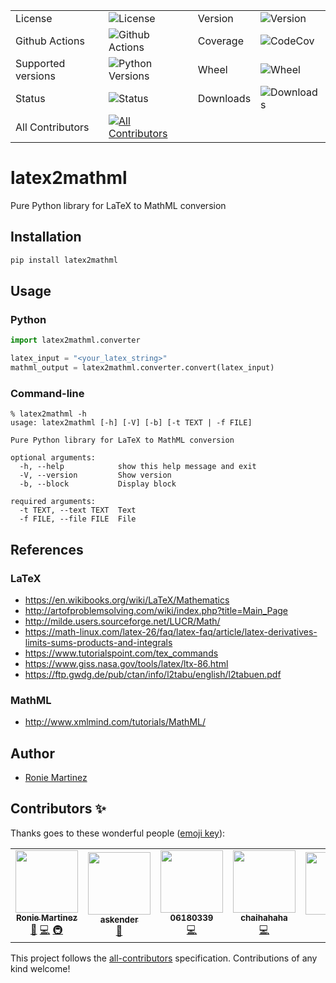 <table>
    <tr>
        <td>License</td>
        <td><img src='https://img.shields.io/pypi/l/latex2mathml.svg?style=for-the-badge' alt="License"></td>
        <td>Version</td>
        <td><img src='https://img.shields.io/pypi/v/latex2mathml.svg?logo=pypi&style=for-the-badge' alt="Version"></td>
    </tr>
    <tr>
        <td>Github Actions</td>
        <td><img src='https://img.shields.io/github/workflow/status/roniemartinez/latex2mathml/Python?label=actions&logo=github%20actions&style=for-the-badge' alt="Github Actions"></td>
        <td>Coverage</td>
        <td><img src='https://img.shields.io/codecov/c/github/roniemartinez/latex2mathml/branch?label=codecov&logo=codecov&style=for-the-badge' alt="CodeCov"></td>
    </tr>
    <tr>
        <td>Supported versions</td>
        <td><img src='https://img.shields.io/pypi/pyversions/latex2mathml.svg?logo=python&style=for-the-badge' alt="Python Versions"></td>
        <td>Wheel</td>
        <td><img src='https://img.shields.io/pypi/wheel/latex2mathml.svg?style=for-the-badge' alt="Wheel"></td>
    </tr>
    <tr>
        <td>Status</td>
        <td><img src='https://img.shields.io/pypi/status/latex2mathml.svg?style=for-the-badge' alt="Status"></td>
        <td>Downloads</td>
        <td><img src='https://img.shields.io/pypi/dm/latex2mathml.svg?style=for-the-badge' alt="Downloads"></td>
    </tr>
    <tr>
        <td>All Contributors</td>
        <td><a href="#contributors-"><img src='https://img.shields.io/badge/all_contributors-1-orange.svg?style=for-the-badge' alt="All Contributors"></a></td>
    </tr>
</table>

# latex2mathml

Pure Python library for LaTeX to MathML conversion

## Installation

```bash
pip install latex2mathml
```

## Usage

### Python

```python
import latex2mathml.converter

latex_input = "<your_latex_string>"
mathml_output = latex2mathml.converter.convert(latex_input)
```

### Command-line

```shell
% latex2mathml -h
usage: latex2mathml [-h] [-V] [-b] [-t TEXT | -f FILE]

Pure Python library for LaTeX to MathML conversion

optional arguments:
  -h, --help            show this help message and exit
  -V, --version         Show version
  -b, --block           Display block

required arguments:
  -t TEXT, --text TEXT  Text
  -f FILE, --file FILE  File
```

## References
### LaTeX

- https://en.wikibooks.org/wiki/LaTeX/Mathematics
- http://artofproblemsolving.com/wiki/index.php?title=Main_Page
- http://milde.users.sourceforge.net/LUCR/Math/
- https://math-linux.com/latex-26/faq/latex-faq/article/latex-derivatives-limits-sums-products-and-integrals
- https://www.tutorialspoint.com/tex_commands
- https://www.giss.nasa.gov/tools/latex/ltx-86.html
- https://ftp.gwdg.de/pub/ctan/info/l2tabu/english/l2tabuen.pdf

### MathML

- http://www.xmlmind.com/tutorials/MathML/


## Author

- [Ronie Martinez](mailto:ronmarti18@gmail.com)

## Contributors ✨

Thanks goes to these wonderful people ([emoji key](https://allcontributors.org/docs/en/emoji-key)):

<!-- ALL-CONTRIBUTORS-LIST:START - Do not remove or modify this section -->
<!-- prettier-ignore-start -->
<!-- markdownlint-disable -->
<table>
  <tr>
    <td align="center"><a href="https://ron.sh"><img src="https://avatars.githubusercontent.com/u/2573537?v=4?s=100" width="100px;" alt=""/><br /><sub><b>Ronie Martinez</b></sub></a><br /><a href="#maintenance-roniemartinez" title="Maintenance">🚧</a> <a href="https://github.com/roniemartinez/latex2mathml/commits?author=roniemartinez" title="Code">💻</a> <a href="#infra-roniemartinez" title="Infrastructure (Hosting, Build-Tools, etc)">🚇</a></td>
    <td align="center"><a href="https://anwen.cc/"><img src="https://avatars.githubusercontent.com/u/1472850?v=4?s=100" width="100px;" alt=""/><br /><sub><b>askender</b></sub></a><br /><a href="https://github.com/roniemartinez/latex2mathml/commits?author=askender" title="Documentation">📖</a></td>
    <td align="center"><a href="https://github.com/06180339"><img src="https://avatars.githubusercontent.com/u/25408501?v=4?s=100" width="100px;" alt=""/><br /><sub><b>06180339</b></sub></a><br /><a href="https://github.com/roniemartinez/latex2mathml/commits?author=06180339" title="Code">💻</a></td>
    <td align="center"><a href="https://github.com/chaihahaha"><img src="https://avatars.githubusercontent.com/u/24356676?v=4?s=100" width="100px;" alt=""/><br /><sub><b>chaihahaha</b></sub></a><br /><a href="https://github.com/roniemartinez/latex2mathml/commits?author=chaihahaha" title="Code">💻</a></td>
    <td align="center"><a href="https://github.com/huangradio"><img src="https://avatars.githubusercontent.com/u/63624395?v=4?s=100" width="100px;" alt=""/><br /><sub><b>HQY</b></sub></a><br /><a href="https://github.com/roniemartinez/latex2mathml/issues?q=author%3Ahuangradio" title="Bug reports">🐛</a></td>
    <td align="center"><a href="https://github.com/Sun-ZhenXing"><img src="https://avatars.githubusercontent.com/u/44517244?v=4?s=100" width="100px;" alt=""/><br /><sub><b>鸭梨</b></sub></a><br /><a href="https://github.com/roniemartinez/latex2mathml/issues?q=author%3ASun-ZhenXing" title="Bug reports">🐛</a></td>
    <td align="center"><a href="https://github.com/oliverstefanov"><img src="https://avatars.githubusercontent.com/u/33491656?v=4?s=100" width="100px;" alt=""/><br /><sub><b>oliverstefanov</b></sub></a><br /><a href="https://github.com/roniemartinez/latex2mathml/issues?q=author%3Aoliverstefanov" title="Bug reports">🐛</a></td>
    <td align="center"><a href="https://github.com/ghost"><img src="https://avatars.githubusercontent.com/u/10137?v=4?s=100" width="100px;" alt=""/><br /><sub><b>Deleted user</b></sub></a><br /><a href="https://github.com/roniemartinez/latex2mathml/issues?q=author%3Aghost" title="Bug reports">🐛</a></td>
    <td align="center"><a href="https://github.com/cesaryuan"><img src="https://avatars.githubusercontent.com/u/35998162?v=4?s=100" width="100px;" alt=""/><br /><sub><b>Cesaryuan</b></sub></a><br /><a href="https://github.com/roniemartinez/latex2mathml/issues?q=author%3Acesaryuan" title="Bug reports">🐛</a></td>
    <td align="center"><a href="https://github.com/tonystank3000"><img src="https://avatars.githubusercontent.com/u/6315974?v=4?s=100" width="100px;" alt=""/><br /><sub><b>TonyStank</b></sub></a><br /><a href="https://github.com/roniemartinez/latex2mathml/issues?q=author%3Atonystank3000" title="Bug reports">🐛</a></td>
  </tr>
</table>

<!-- markdownlint-restore -->
<!-- prettier-ignore-end -->

<!-- ALL-CONTRIBUTORS-LIST:END -->

This project follows the [all-contributors](https://github.com/all-contributors/all-contributors) specification. Contributions of any kind welcome!
